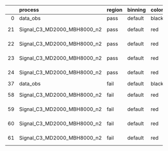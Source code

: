 |    | process                     | region   | binning   | color   | process_type   |   scale | variation   | source_filename                                                      | source_histname    | alias                       | title     |   combine_idx |     lnN |   shapes | syst_type   | direction   | variation_alias   |
|---:|:----------------------------|:---------|:----------|:--------|:---------------|--------:|:------------|:---------------------------------------------------------------------|:-------------------|:----------------------------|:----------|--------------:|--------:|---------:|:------------|:------------|:------------------|
|  0 | data_obs                    | pass     | default   | black   | DATA           |       1 | nominal     | ./histograms_for_2DAlphabet_v18//BH_Data.root                        | hpass              | Data                        | Data      |           nan | nan     |      nan | nan         | nan         | nan               |
| 21 | Signal_C3_MD2000_MBH8000_n2 | pass     | default   | red     | SIGNAL         |       1 | lumi        | ./histograms_for_2DAlphabet_v18//BH_Signal_C3_MD2000_MBH8000_n2.root | hpass              | Signal_C3_MD2000_MBH8000_n2 | BH signal |           nan |   1.016 |      nan | lnN         | nan         | nan               |
| 22 | Signal_C3_MD2000_MBH8000_n2 | pass     | default   | red     | SIGNAL         |       1 | SVM         | ./histograms_for_2DAlphabet_v18//BH_Signal_C3_MD2000_MBH8000_n2.root | hpass_SVMsyst_up   | Signal_C3_MD2000_MBH8000_n2 | BH signal |           nan | nan     |        1 | shapes      | Up          | SVMsyst           |
| 23 | Signal_C3_MD2000_MBH8000_n2 | pass     | default   | red     | SIGNAL         |       1 | SVM         | ./histograms_for_2DAlphabet_v18//BH_Signal_C3_MD2000_MBH8000_n2.root | hpass_SVMsyst_down | Signal_C3_MD2000_MBH8000_n2 | BH signal |           nan | nan     |        1 | shapes      | Down        | SVMsyst           |
| 24 | Signal_C3_MD2000_MBH8000_n2 | pass     | default   | red     | SIGNAL         |       1 | nominal     | ./histograms_for_2DAlphabet_v18//BH_Signal_C3_MD2000_MBH8000_n2.root | hpass              | Signal_C3_MD2000_MBH8000_n2 | BH signal |           nan | nan     |      nan | nan         | nan         | nan               |
| 37 | data_obs                    | fail     | default   | black   | DATA           |       1 | nominal     | ./histograms_for_2DAlphabet_v18//BH_Data.root                        | hfail              | Data                        | Data      |           nan | nan     |      nan | nan         | nan         | nan               |
| 58 | Signal_C3_MD2000_MBH8000_n2 | fail     | default   | red     | SIGNAL         |       1 | lumi        | ./histograms_for_2DAlphabet_v18//BH_Signal_C3_MD2000_MBH8000_n2.root | hfail              | Signal_C3_MD2000_MBH8000_n2 | BH signal |           nan |   1.016 |      nan | lnN         | nan         | nan               |
| 59 | Signal_C3_MD2000_MBH8000_n2 | fail     | default   | red     | SIGNAL         |       1 | SVM         | ./histograms_for_2DAlphabet_v18//BH_Signal_C3_MD2000_MBH8000_n2.root | hfail_SVMsyst_up   | Signal_C3_MD2000_MBH8000_n2 | BH signal |           nan | nan     |        1 | shapes      | Up          | SVMsyst           |
| 60 | Signal_C3_MD2000_MBH8000_n2 | fail     | default   | red     | SIGNAL         |       1 | SVM         | ./histograms_for_2DAlphabet_v18//BH_Signal_C3_MD2000_MBH8000_n2.root | hfail_SVMsyst_down | Signal_C3_MD2000_MBH8000_n2 | BH signal |           nan | nan     |        1 | shapes      | Down        | SVMsyst           |
| 61 | Signal_C3_MD2000_MBH8000_n2 | fail     | default   | red     | SIGNAL         |       1 | nominal     | ./histograms_for_2DAlphabet_v18//BH_Signal_C3_MD2000_MBH8000_n2.root | hfail              | Signal_C3_MD2000_MBH8000_n2 | BH signal |           nan | nan     |      nan | nan         | nan         | nan               |